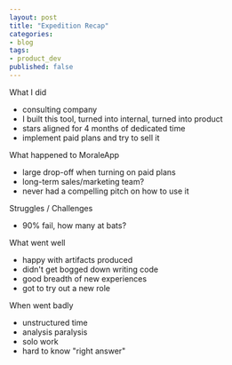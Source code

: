 ```yaml
---
layout: post
title: "Expedition Recap"
categories:
- blog
tags:
- product_dev
published: false
---
```


What I did
- consulting company
- I built this tool, turned into internal, turned into product
- stars aligned for 4 months of dedicated time
- implement paid plans and try to sell it

What happened to MoraleApp
- large drop-off when turning on paid plans
- long-term sales/marketing team?
- never had a compelling pitch on how to use it

Struggles / Challenges
- 90% fail, how many at bats?

What went well
- happy with artifacts produced
- didn't get bogged down writing code
- good breadth of new experiences
- got to try out a new role

When went badly
- unstructured time
- analysis paralysis
- solo work
- hard to know "right answer"